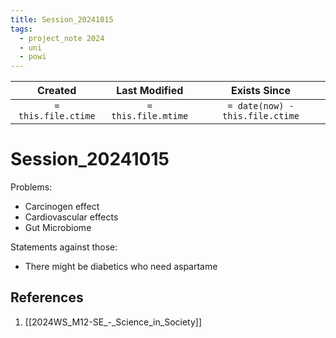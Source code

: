 ```yaml
---
title: Session_20241015
tags:
  - project_note 2024
  - uni
  - powi
---
```

|     Created      |  Last Modified   |       Exists Since        |
|:----------------:|:----------------:|:----------------:|
| `= this.file.ctime` | `= this.file.mtime` | `= date(now) - this.file.ctime`|

# Session_20241015

Problems:

- Carcinogen effect
- Cardiovascular effects
- Gut Microbiome

Statements against those:

- There might be diabetics who need aspartame

## References
1. [[2024WS_M12-SE_-_Science_in_Society]]